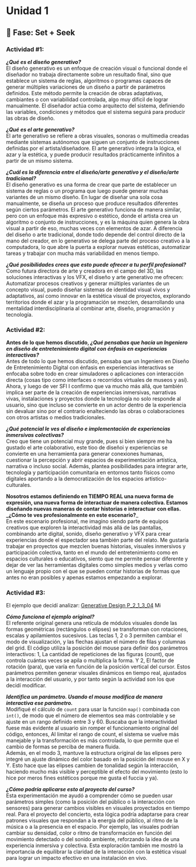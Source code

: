 # Unidad 1

## 🔎 Fase: Set + Seek

### Actividad #1:
_**¿Qué es el diseño generativo?**_  
El diseño generativo es un enfoque de creación visual o funcional donde el diseñador no trabaja directamente sobre un resultado final, sino que establece un sistema de reglas, algoritmos o programas capaces de generar múltiples variaciones de un diseño a partir de parámetros definidos. Este método permite la creación de obras adaptativas, cambiantes o con variabilidad controlada, algo muy dificil de lograr manualmente. El diseñador actúa como arquitecto del sistema, definiendo las variables, condiciones y métodos que el sistema seguirá para producir las obras de diseño.   
  
_**¿Qué es el arte generativo?**_  
El arte generativo se refiere a obras visuales, sonoras o multimedia creadas mediante sistemas autónomos que siguen un conjunto de instrucciones definidas por el artista/diseñadore. El arte generativo integra la lógica, el azar y la estética, y puede producir resultados prácticamente infinitos a partir de un mismo sistema.

_**¿Cuál es la diferencia entre el diseño/arte generativo y el diseño/arte tradicional?**_  
El diseño generativo es una forma de crear que parte de establecer un sistema de reglas o un programa que luego puede generar muchas variantes de un mismo diseño. En lugar de diseñar una sola cosa manualmente, se diseña un proceso que produce resultados diferentes según ciertos parámetros. El arte generativo funciona de manera similar, pero con un enfoque más expresivo o estético, donde el artista crea un algoritmo o conjunto de instrucciones, y es la máquina quien genera la obra visual a partir de eso, muchas veces con elementos de azar. A diferencia del diseño o arte tradicional, donde todo depende del control directo de la mano del creador, en lo generativo se delega parte del proceso creativo a la computadora, lo que abre la puerta a explorar nuevas estéticas, automatizar tareas y trabajar con mucha más variabilidad en menos tiempo.  

_**¿Qué posibilidades crees que esto puede ofrecer a tu perfil profesional?**_  
Como futura directora de arte y creadora en el campo del 3D, las soluciones interactivas y los VFX, el diseño y arte generativo me ofrecen: Automatizar procesos creativos y generar múltiples variantes de un concepto visual, puedo diseñar sistemas de identidad visual vivos y adaptativos, así como innovar en la estética visual de proyectos, explorando territorios donde el azar y la programación se mezclen, desarrollando una mentalidad interdisciplinaria al combinar arte, diseño, programación y tecnología.

### Actividad #2:  
**Antes de lo que hemos discutido, _¿Qué pensabas que hacía un Ingeniero en diseño de entretenimiento digital con énfasis en experiencias interactivas?_**  
Antes de todo lo que hemos discutido, pensaba que un Ingeniero en Diseño de Entretenimiento Digital con énfasis en experiencias interactivas se enfocaba sobre todo en crear simuladores o aplicaciones con interacción directa (cosas tipo como interfaces o recorridos virtuales de museos y así). Ahora, y luego de ver SFI I confirmo que va mucho más allá, que también implica ser parte de la creación de experiencias inmersivas, narrativas vivas, instalaciones y proyectos donde la tecnología no solo responde al usuario, sino que incluso se convierte en un actor dentro de la experiencia sin devaluar sino por el contrario enalteciendo las obras o colaboraciones con otros artistas o medios tradicionales.
  
_**¿Qué potencial le ves al diseño e implementación de experiencias inmersivas colectivas?**_  
Creo que tiene un potencial muy grande, pues si bien siempre me ha gustado el arte colaborativo, este tioo de diseñoi y experiencias se convierte en una herramienta para generar conexiones humanas, cuestionar la percepción y abrir espacios de experimentación artística, narrativa o incluso social. Además, plantea posibilidades para integrar arte, tecnología y participación comunitaria en entornos tanto físicos como digitales aportando a la democratización de los espacios artistico-culturales.

**Nosotros estamos definiendo en TIEMPO REAL una nueva forma de expresión, una nueva forma de interactuar de manera colectiva. Estamos diseñando nuevas maneras de contar historias e interactuar con ellas. _¿Cómo te ves profesionalmente en este escenario?**_  
En este escenario profesional, me imagino siendo parte de equipos creativos que exploren la interactividad más allá de las pantallas, combinando arte digital, sonido, diseño generativo y VFX para crear experiencias donde el espectador sea también parte del relato. Me gustaría trabajar en proyectos que mezclen buenas historias, visuales inmersivos y participación colectiva, tanto en el mundo del entretenimiento como en espacios culturales o educativos, siento que me permite pensar diferente y dejar de ver las herramientas digitales como simples medios y verlas como un lenguaje propio con el que se pueden contar historias de formas que antes no eran posibles y apenas estamos empezando a explorar.
  
### Actividad #3:  
El ejemplo que decidí analizar: [Generative Design P_2_1_3_04](https://editor.p5js.org/generative-design/sketches/P_2_1_3_04)
Mi 

_**Cómo funciona el ejemplo original?**_  
El referente original genera una retícula de módulos visuales donde las formas geométricas (rectángulos o elipses) se transforman con rotaciones, escalas y apilamientos sucesivos. Las teclas 1, 2 o 3 permiten cambiar el modo de visualización, y las flechas ajustan el número de filas y columnas del grid.
El código utiliza la posición del mouse para definir dos parámetros interactivos: 1, La cantidad de repeticiones de las figuras (count), que controla cuántas veces se apila o multiplica la forma. Y 2, El factor de rotación (para), que varía en función de la posición vertical del cursor. Estos parámetros permiten generar visuales dinámicos en tiempo real, ajustados a la interacción del usuario, y por tanto según la actividad son los que decidí modificar.

  
_**Identifica un parámetro. Usando el mouse modifica de manera interactiva ese parámetro.**_  
Modifiqué el cálculo de ```count``` para usar la función ```map()``` combinada con ```int()```, de modo que el número de elementos sea más controlable y se ajuste en un rango definido entre 3 y 60. Buscaba que la interactividad fuese más evidente al usuario sin romper el funcionamiento original del código, entonces, Al limitar el rango de count, el sistema se vuelve más manejable y la transformación es más controlada, lo que permite que el cambio de formas se perciba de manera fluida.  
Además, en el modo 3, mantuve la estructura original de las elipses pero integré un ajuste dinámico del color basado en la posición del mouse en X y Y. Esto hace que las elipses cambien de tonalidad según la interacción, haciendo mucho más visible y perceptible el efecto del movimiento (esto lo hice por meros fines estéticos porque me gusta el fuccia y ya).


_**¿Cómo podría aplicarse esto al proyecto del curso?**_  
Esta experimentación me ayudó a comprender cómo se pueden usar parámetros simples (como la posición del público o la interacción con sensores) para generar cambios visibles en visuales proyectados en tiempo real.
Para el proyecto del concierto, esta lógica podría adaptarse para crear patrones visuales que respondan a la energía del público, al ritmo de la música o a la presencia en el espacio.
Por ejemplo, las visuales podrían cambiar su densidad, color o ritmo de transformación en función del movimiento detectado o del sonido ambiente, reforzando la idea de una experiencia inmersiva y colectiva.
Esta exploración también me mostró la importancia de equilibrar la claridad de la interacción con la estética visual para lograr un impacto efectivo en una instalación en vivo.
